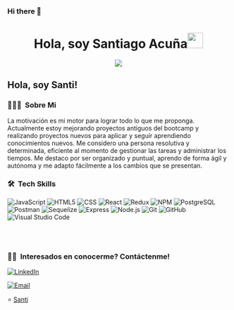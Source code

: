 ### Hi there 👋
<h1 align="center"><b>Hola, soy Santiago Acuña</b><img src="https://media.giphy.com/media/hvRJCLFzcasrR4ia7z/giphy.gif" width="35"></h1>

<p align="center">
  <a href="https://github.com/DenverCoder1/readme-typing-svg"><img src="https://readme-typing-svg.herokuapp.com?font=Time+New+Roman&color=cyan&size=25&center=true&vCenter=true&width=600&height=100&lines=Full+Stack+Developer...&hearts;++;Autodidacta+y+aprendiz/investigador+activo+++;Amo+aprender+nuevas+cosas...<3++++"></a>
</p>
<h2> Hola, soy Santi! </h2>

<h3> 👨🏻‍💻 &nbsp;Sobre Mi </h3>
La motivación es mi motor para lograr todo lo que me proponga.
Actualmente estoy mejorando proyectos antiguos del bootcamp y realizando proyectos nuevos para aplicar y seguir aprendiendo conocimientos nuevos.
Me considero una persona resolutiva y determinada, 
eficiente al momento de gestionar las tareas y administrar los tiempos.
Me destaco por ser organizado y puntual, aprendo de forma ágil y autónoma 
y me adapto fácilmente a los cambios que se presentan.


<h3> 🛠 &nbsp;Tech Skills</h3>

  ![JavaScript](https://img.shields.io/badge/-JavaScript-333333?style=flat&logo=javascript)
  ![HTML5](https://img.shields.io/badge/-HTML5-333333?style=flat&logo=HTML5)
  ![CSS](https://img.shields.io/badge/-CSS-333333?style=flat&logo=CSS3&logoColor=1572B6)
  ![React](https://img.shields.io/badge/-React-333333?style=flat&logo=react)
  ![Redux](https://img.shields.io/badge/-Redux-333333?style=flat&logo=redux)
  ![NPM](https://img.shields.io/badge/-NPM-333333?style=flat&logo=npm)
  ![PostgreSQL](https://img.shields.io/badge/-PostgreSQL-333333?style=flat&logo=postgresql)
  ![Postman](https://img.shields.io/badge/-Postman-333333?style=flat&logo=postman)
  ![Sequelize](https://img.shields.io/badge/-Sequelize-333333?style=flat&logo=sequelize)
  ![Express](https://img.shields.io/badge/-Express-333333?style=flat&logo=express)
  ![Node.js](https://img.shields.io/badge/-Node.js-333333?style=flat&logo=node.js)
  ![Git](https://img.shields.io/badge/-Git-333333?style=flat&logo=git)
  ![GitHub](https://img.shields.io/badge/-GitHub-333333?style=flat&logo=github)
  ![Visual Studio Code](https://img.shields.io/badge/-Visual%20Studio%20Code-333333?style=flat&logo=visual-studio-code&logoColor=007ACC)

<br>



<br>

<h3> 🤝🏻 &nbsp;Interesados en conocerme? Contáctenme! </h3>

<p align="center">

<a href="https://www.linkedin.com/in/santiago-acu%C3%B1a-894ba9256/"><img alt="LinkedIn" src="https://img.shields.io/badge/LinkedIn-Santiago%20Acuña-blue?style=flat-square&logo=linkedin"></a>

<a href="santiagoacu1990@gmail.com"><img alt="Email" src="https://img.shields.io/badge/Email-santiagoacu1990@gmail.com-blue?style=flat-square&logo=gmail"></a>
</p>

⭐️ [Santi](https://github.com/Santiago-Acuna)
